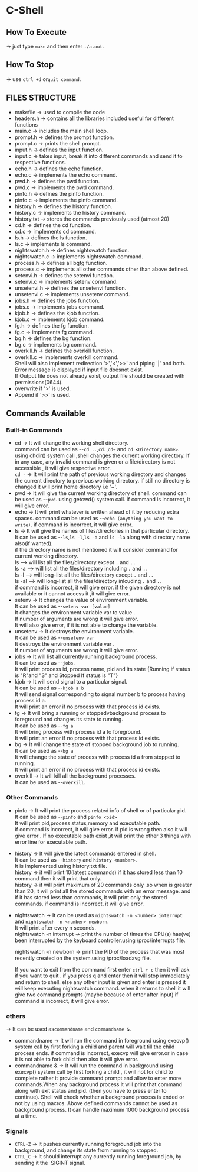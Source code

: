 # C-Shell
## How To Execute 
-> just type `make`  and then enter `./a.out`. 
## How To Stop 
-> use `ctrl +d` or`quit command`.

## FILES STRUCTURE 
- makefile      -> used to compile the code 
- headers.h     -> contains all the libraries included useful for different functions
- main.c        -> includes the main shell loop.
- prompt.h      -> defines the prompt function.
- prompt.c      -> prints the shell prompt.
- input.h       -> defines the input function.
- input.c       -> takes input, break it into different commands and send it to respective functions.
- echo.h        -> defines the echo function.
- echo.c        -> implements the echo command.
- pwd.h         -> defines the pwd function.
- pwd.c         -> implements the pwd command.
- pinfo.h       -> defines the pinfo function.
- pinfo.c       -> implements the pinfo command.
- history.h     -> defines the history function.
- history.c     -> implements the history command.
- history.txt   -> stores the commands previously used (atmost 20)
- cd.h          -> defines the cd function.
- cd.c          -> implements cd command.
- ls.h          -> defines the ls function.
- ls.c          -> implements ls command.
- nightswatch.h -> defines nightswatch function.
- nightswatch.c -> implements nightswatch command.
- process.h     -> defines all bgfg function.
- process.c     -> implements all other commands other than above defined.
- setenvi.h     -> defines the setenvi function.
- setenvi.c     -> implements setenv command.
- unsetenvi.h   -> defines the unsetenvi function.
- unsetenvi.c   -> implements unsetenv command.
- jobs.h        -> defines the jobs function.
- jobs.c        -> implements jobs command.
- kjob.h        -> defines the kjob function.
- kjob.c        -> implements kjob command.
- fg.h          -> defines the fg function.
- fg.c          -> implements fg command.
- bg.h          -> defines the bg function.
- bg.c          -> implements bg command.
- overkill.h    -> defines the overkill function.
- overkill.c    -> implements overkill command.
\
Shell will also implement redirection '>','<','>>' and piping '|' and both.\
Error message is displayed if input file doesnot exist.\
If Output file does not already exist, output file should be created with permissions(0644).
- overwrite if '>' is used.
- Append if '>>' is used.

## Commands Available 
### Built-in Commands 
- cd       -> It will change the working shell directory.\
             command can be used as --`cd ..`,`cd.`,`cd~` and `cd <Directory name>`.\
	     using chdir() system call ,shell changes the current working directory. If in any case, any invalid command is given or a file/directory is not 
	     accessible , it will give respective error.\
	    `cd -` -> It will print the path of previous working directory and changes the current directory to previous working directory.
		if still no directory is changed it will print home directory i.e '~'. 
- pwd      -> It will give the current working directory of shell. command can be used as --`pwd`. using getcwd() system call. if command is incorrect, it will 
             give error.
- echo     -> It will print whatever is written ahead of it by reducing extra spaces.
	     command can be used as --`echo (anything you want to write)`.
	     if command is incorrect, it will give error.
- ls       -> It will give the names of files/directories in that particular directory.\
	 				It can be used as --`ls`,`ls -l`,`ls -a` and `ls -la` along with directory name also(if wanted).\
	 				if the directory name is not mentioned it will consider command for current working directory.\
	 				ls    	--> will list all the files/directory except `.` and `..`\
	 				ls -a   --> will list all the files/directory including `.` and `..`\
	 				ls -l   --> will long-list all the files/directory except `.` and `..`\
	 				ls -al  --> will long-list all the files/directory inlcuding `.` and `..`\
	 				if command is incorrect, it will give error. if the given directory is not available or it cannot access it ,it will give 
					error.
- setenv   -> It changes the value of environment variable.\
					It can be used as --`setenv var [value]`\
					It changes the environment variable var to value .\
					If number of arguments are wrong it will give error.\
					It will also give error, if it is not able to change the variable.
- unsetenv   -> It destroys the environment variable.\
					It can be used as --`unsetenv var`\
					It destroys the environment variable var .\
					If number of arguments are wrong it will give error.
- jobs       -> It will list all currently running background process.\
					It can be used as --`jobs`.\
					It will print process id, process name, pid and its state {Running if status is "R"and "S" and Stopped If status is "T"}
- kjob       -> It will send signal to a particular signal.\
					It can be used as --`kjob a b`\
					It will send signal corresponding to signal number b to process having process id a.\
					It will print an error if no process with that process id exists.
- fg         -> It will bring a running or stoppedvbackground process to foreground and changes its state to running.\
					It can be used as --`fg a`\
					It will bring process with process id a to foreground.\
					It will print an error if no process with that process id exists.
- bg         -> It will change the state of stopped background job to running.\
					It can be used as --`bg a`\
					It will change the state of process with process id a from stopped to running.\
					It will print an error if no process with that process id exists.
- overkill   -> It will kill all the background processes.\
					It can be used as --`overkill`.
					
### Other Commands 
- pinfo 		-> It will print the process related info of shell or of particular pid.\
 						It can be used as --`pinfo` and `pinfo <pid>`\
 						It will print pid,process status,memory and executable path.\
 						if command is incorrect, it will give error. if pid is wrong then also it will give error .
 						If no executable path exist ,it will print the other 3 things with error line for executable path.
- history     -> It will give the latest commands entered in shell.\
 				    	It can be used as --`history` and `history <number>`.\
 				    	It is implemented using history.txt file.\
 				    	history  -> it will print 10(latest commands) if it has stored less than 10 command then it will print that only.\
 				    	history <number> -> it will print maximum of 20 commands only .so when <number> is greater than 20, it will print all the
						stored commands with an error message. and if it has stored less than <number> commands, it will print only the 
						stored commands. if command is incorrect, it will give error.
- nightswatch -> It can be used as `nightswatch -n <number> interrupt` and `nightswatch -n <number> newborn`.\
 				        It will print after every n seconds.\
 	nightswatch -n <number> interrupt -> print the number of times the CPU(s) has(ve) been interrupted by the keyboard controller.using /proc/interrupts file. 
	
	nightswatch -n <number> newborn   -> print the PID of the process that was most recently created on the system.using  /proc/loadavg file. 
       
    If you want to exit from the command first enter `ctrl + c` then it will ask if you want to quit . if you press q 
						and enter then it will stop immediately and return to shell. else any other input is given and enter is pressed it 
						will keep executing nightswatch command. when it returns to shell it will give two command prompts (maybe because
						of enter after input) if command is incorrect, it will give error.
	
### others  
-> It can be used as`commandname` and `commandname &`.
- commandname -> It will run the command in foreground using execvp() system call by first 
 							forking a child and parent will wait till the child process ends.
 							if command is incorrect, execvp will give error.or in case it is not able to fork child 
 							then also it will give error.
- commandname & -> It will run the command in background using execvp() system call by first
 						 	forking a child , it will not for child to complete rather it provide command prompt and 
 						 	allow to enter more commands.When any background process it will print that command along with exit status 
							and pid. (then you have to press enter to continue).
 						 	Shell will check whether a background process is ended or not by using macros.
 						 	Above defined commands cannot be used as background process.
 						 	It can handle maximum 1000 background process at a time.
	
### Signals  
- `CTRL-Z` -> It pushes currently running foreground job into the background, and change its state from running to stopped.
- `CTRL_C` -> It should interrupt any currently running foreground job, by sending it the ​ SIGINT​ signal.
